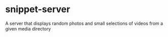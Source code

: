 # snippet-server
A server that displays random photos and small selections of videos from a given media directory

